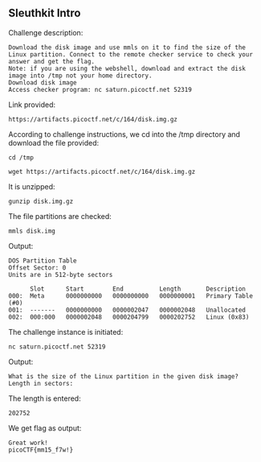 ## Sleuthkit Intro

Challenge description:
```
Download the disk image and use mmls on it to find the size of the Linux partition. Connect to the remote checker service to check your answer and get the flag.
Note: if you are using the webshell, download and extract the disk image into /tmp not your home directory.
Download disk image
Access checker program: nc saturn.picoctf.net 52319
```

Link provided:
```
https://artifacts.picoctf.net/c/164/disk.img.gz
```

According to challenge instructions, we cd into the /tmp directory and download the file provided:
```
cd /tmp

wget https://artifacts.picoctf.net/c/164/disk.img.gz
```

It is unzipped:
```
gunzip disk.img.gz
```

The file partitions are checked:
```
mmls disk.img
```

Output:
```
DOS Partition Table
Offset Sector: 0
Units are in 512-byte sectors

      Slot      Start        End          Length       Description
000:  Meta      0000000000   0000000000   0000000001   Primary Table (#0)
001:  -------   0000000000   0000002047   0000002048   Unallocated
002:  000:000   0000002048   0000204799   0000202752   Linux (0x83)
```

The challenge instance is initiated:
```
nc saturn.picoctf.net 52319
```

Output:
```
What is the size of the Linux partition in the given disk image?
Length in sectors:
```

The length is entered:
```
202752
```

We get flag as output:
```
Great work!
picoCTF{mm15_f7w!}
```
